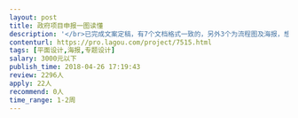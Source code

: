 ```yaml
---                
layout: post       
title: 政府项目申报一图读懂           
description: '</br>已完成文案定稿，有7个文档格式一致的，另外3个为流程图及海报，想设计成一个整体的宣传册，寻求设计方案，欢迎联系</br>'     
contenturl: https://pro.lagou.com/project/7515.html      
tags: [平面设计,海报,专题设计]            
salary: 3000元以下          
publish_time: 2018-04-26 17:19:43         
review: 2296人                   
apply: 22人                   
recommend: 0人                   
time_range: 1-2周              
---                 
```

